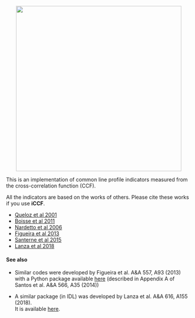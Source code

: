 <p align="center">
  <img width = "450" src="https://github.com/j-faria/iCCF/blob/master/logo.png?raw=true"/>
  <!-- <br> -->
  <!-- Line profile asymmetry indicators -->
</p>


This is an implementation of common line profile indicators
measured from the cross-correlation function (CCF).

All the indicators are based on the works of others.
Please cite these works if you use **iCCF**.

  - [Queloz et al 2001](https://doi.org/10.1051/0004-6361:20011308)
  - [Boisse et al 2011](https://doi.org/10.1051/0004-6361/201014354)
  - [Nardetto et al 2006](https://doi.org/10.1051/0004-6361:20054333)
  - [Figueira et al 2013](https://www.aanda.org/articles/aa/abs/2013/09/aa20779-12/aa20779-12.html)
  - [Santerne et al 2015](https://doi.org/10.1093/mnras/stv1080)
  - [Lanza et al 2018](https://doi.org/10.1051/0004-6361/201731010)
  

#### See also

- Similar codes were developed by Figueira et al. A&A 557, A93 (2013)  
  with a Python package available [here](https://bitbucket.org/pedrofigueira/line-profile-indicators/src/master/)
  (described in Appendix A of Santos et al. A&A 566, A35 (2014))

- A similar package (in IDL) was developed by Lanza et al. A&A 616, A155 (2018).  
  It is available [here](https://www.ict.inaf.it/gitlab/antonino.lanza/HARPSN_spectral_line_profile_indicators).
